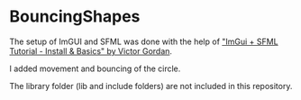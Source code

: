 # BouncingShapes

The setup of ImGUI and SFML was done with the help of ["ImGui + SFML Tutorial - Install & Basics" by Victor Gordan](https://www.youtube.com/watch?v=2YS5WJTeKpI&t=53s).

I added movement and bouncing of the circle.

The library folder (lib and include folders) are not included in this repository.
